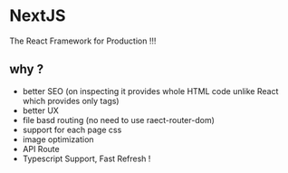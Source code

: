 # NextJS 
The React Framework for Production !!! 
## why ? 
- better SEO (on inspecting it provides whole HTML code unlike React which provides only tags)
- better UX
- file basd routing (no need to use raect-router-dom)
- support for each page css
- image optimization
- API Route
- Typescript Support, Fast Refresh !
  
## 
